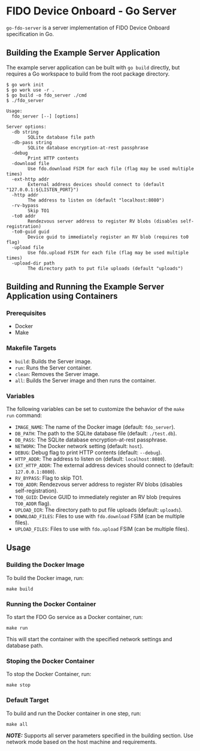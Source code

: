 # FIDO Device Onboard - Go Server

`go-fdo-server` is a server implementation of FIDO Device Onboard specification in Go.

[fdo]: https://fidoalliance.org/specs/FDO/FIDO-Device-Onboard-PS-v1.1-20220419/FIDO-Device-Onboard-PS-v1.1-20220419.html
[cbor]: https://www.rfc-editor.org/rfc/rfc8949.html
[cose]: https://datatracker.ietf.org/doc/html/rfc8152

## Building the Example Server Application

The example server application can be built with `go build` directly, but requires a Go workspace to build from the root package directory.

```console
$ go work init
$ go work use -r .
$ go build -o fdo_server ./cmd
$ ./fdo_server

Usage:
  fdo_server [--] [options]

Server options:
  -db string
        SQLite database file path
  -db-pass string
        SQLite database encryption-at-rest passphrase
  -debug
        Print HTTP contents
  -download file
        Use fdo.download FSIM for each file (flag may be used multiple times)
  -ext-http addr
        External address devices should connect to (default "127.0.0.1:${LISTEN_PORT}")
  -http addr
        The address to listen on (default "localhost:8080")
  -rv-bypass
        Skip TO1
  -to0 addr
        Rendezvous server address to register RV blobs (disables self-registration)
  -to0-guid guid
        Device guid to immediately register an RV blob (requires to0 flag)
  -upload file
        Use fdo.upload FSIM for each file (flag may be used multiple times)
  -upload-dir path
        The directory path to put file uploads (default "uploads")
```

## Building and Running the Example Server Application using Containers

### Prerequisites

- Docker
- Make

### Makefile Targets

- `build`: Builds the Server image.
- `run`: Runs the Server container.
- `clean`: Removes the Server image.
- `all`: Builds the Server image and then runs the container.

### Variables

The following variables can be set to customize the behavior of the `make run` command:

- `IMAGE_NAME`: The name of the Docker image (default: `fdo_server`).
- `DB_PATH`: The path to the SQLite database file (default: `./test.db`).
- `DB_PASS`: The SQLite database encryption-at-rest passphrase.
- `NETWORK`: The Docker network setting (default: `host`).
- `DEBUG`: Debug flag to print HTTP contents (default: `--debug`).
- `HTTP_ADDR`: The address to listen on (default: `localhost:8080`).
- `EXT_HTTP_ADDR`: The external address devices should connect to (default: `127.0.0.1:8080`).
- `RV_BYPASS`: Flag to skip TO1.
- `TO0_ADDR`: Rendezvous server address to register RV blobs (disables self-registration).
- `TO0_GUID`: Device GUID to immediately register an RV blob (requires `TO0_ADDR` flag).
- `UPLOAD_DIR`: The directory path to put file uploads (default: `uploads`).
- `DOWNLOAD_FILES`: Files to use with `fdo.download` FSIM (can be multiple files).
- `UPLOAD_FILES`: Files to use with `fdo.upload` FSIM (can be multiple files).

## Usage

### Building the Docker Image

To build the Docker image, run:

```console
make build
```

### Running the Docker Container
To start the FDO Go service as a Docker container, run:

```console
make run
```
This will start the container with the specified network settings and database path.

### Stoping the Docker Container
To stop the Docker Container, run:
```console
make stop
```

### Default Target
To build and run the Docker container in one step, run:
```console
make all
```

***NOTE:***
Supports all server parameters specified in the building section. Use network mode based on the host machine and requirements.
